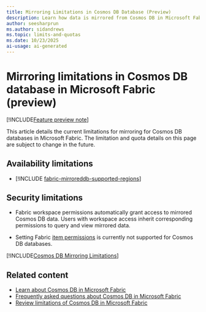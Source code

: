```yaml
---
title: Mirroring Limitations in Cosmos DB Database (Preview)
description: Learn how data is mirrored from Cosmos DB in Microsoft Fabric to OneLake. Discover limitations and benefits during the preview.
author: seesharprun
ms.author: sidandrews
ms.topic: limits-and-quotas
ms.date: 10/23/2025
ai-usage: ai-generated
---
```


# Mirroring limitations in Cosmos DB database in Microsoft Fabric (preview)

[!INCLUDE[Feature preview note](../../includes/feature-preview-note.md)]

This article details the current limitations for mirroring for Cosmos DB databases in Microsoft Fabric. The limitation and quota details on this page are subject to change in the future.

## Availability limitations

- [!INCLUDE [fabric-mirroreddb-supported-regions](../../mirroring/includes/fabric-mirroreddb-supported-regions.md)]

## Security limitations

- Fabric workspace permissions automatically grant access to mirrored Cosmos DB data. Users with workspace access inherit corresponding permissions to query and view mirrored data.

- Setting Fabric [item permissions](../../security/permission-model.md#item-permissions) is currently not supported for Cosmos DB databases.

[!INCLUDE[Cosmos DB Mirroring Limitations](../../mirroring/cosmos-db/includes/mirroring-limitations.md)]

## Related content

- [Learn about Cosmos DB in Microsoft Fabric](overview.md)
- [Frequently asked questions about Cosmos DB in Microsoft Fabric](faq.yml)
- [Review limitations of Cosmos DB in Microsoft Fabric](limitations.md)
